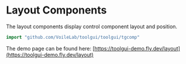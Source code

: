 # Layout Components

The layout components display control component layout and position.

```go
import "github.com/VoileLab/toolgui/toolgui/tgcomp"
```

The demo page can be found here:
[https://toolgui-demo.fly.dev/layout](https://toolgui-demo.fly.dev/layout)
